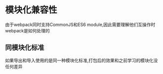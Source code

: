 # 模块化兼容性
由于webpack同时支持CommonJS和ES6 module,因此需要理解他们互操作时webpack是如何处理的

## 同模块化标准

如果导出和导入使用的是同一种模块化标准,打包后的效果和之前学习的模块化没任何差异


